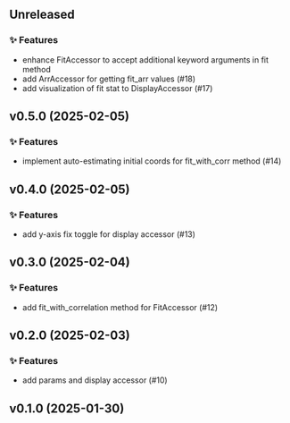 ## Unreleased

### ✨ Features

- enhance FitAccessor to accept additional keyword arguments in fit method
- add ArrAccessor for getting fit_arr values (#18)
- add visualization of fit stat to DisplayAccessor (#17)

## v0.5.0 (2025-02-05)

### ✨ Features

- implement auto-estimating initial coords for fit_with_corr method (#14)

## v0.4.0 (2025-02-05)

### ✨ Features

- add y-axis fix toggle for display accessor  (#13)

## v0.3.0 (2025-02-04)

### ✨ Features

- add fit_with_correlation method for FitAccessor (#12)

## v0.2.0 (2025-02-03)

### ✨ Features

- add params and display accessor (#10)

## v0.1.0 (2025-01-30)
